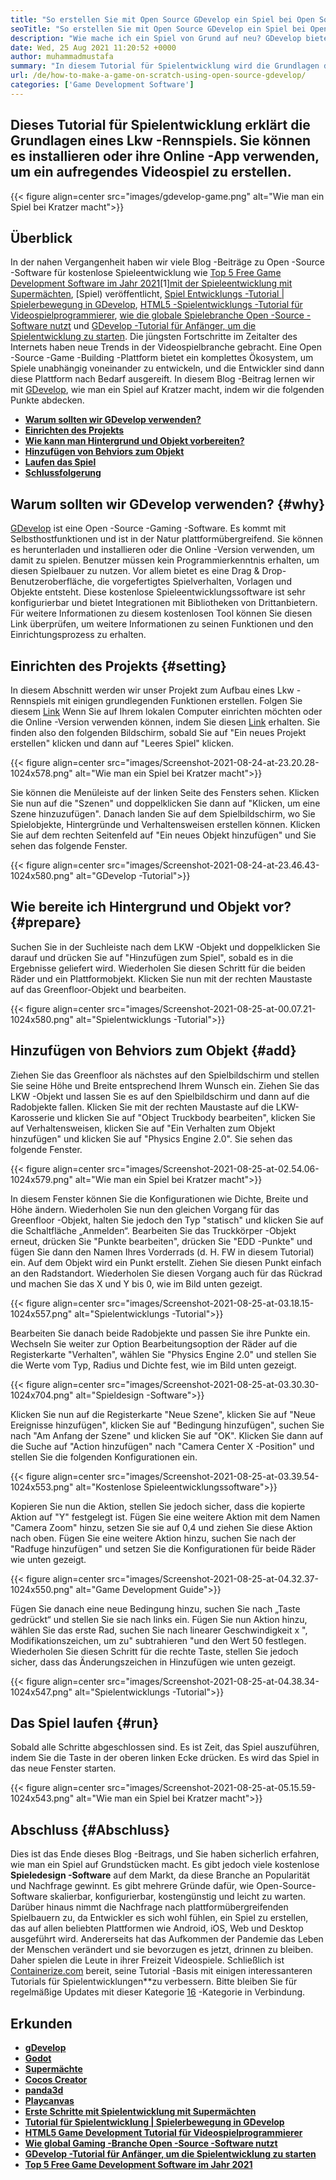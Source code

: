 ```yaml
---
title: "So erstellen Sie mit Open Source GDevelop ein Spiel bei Open Source" 
seoTitle: "So erstellen Sie mit Open Source GDevelop ein Spiel bei Open Source" 
description: "Wie mache ich ein Spiel von Grund auf neu? GDevelop bietet eine logische Benutzeroberfläche mit vielen Komponenten und Verhaltensweisen, um Videospiele für Web, Desktop, iOS und Android zu erstellen." 
date: Wed, 25 Aug 2021 11:20:52 +0000
author: muhammadmustafa
summary: "In diesem Tutorial für Spielentwicklung wird die Grundlagen des Baus eines Lkw -Rennspiels erläutert. Sie können es installieren oder ihre Online -App verwenden, um ein aufregendes Videospiel zu erstellen." 
url: /de/how-to-make-a-game-on-scratch-using-open-source-gdevelop/
categories: ['Game Development Software']
---
```


## Dieses Tutorial für Spielentwicklung erklärt die Grundlagen eines Lkw -Rennspiels. Sie können es installieren oder ihre Online -App verwenden, um ein aufregendes Videospiel zu erstellen.

{{< figure align=center src="images/gdevelop-game.png" alt="Wie man ein Spiel bei Kratzer macht">}}


## **Überblick** 
In der nahen Vergangenheit haben wir viele Blog -Beiträge zu Open -Source -Software für kostenlose Spieleentwicklung wie [Top 5 Free Game Development Software im Jahr 2021][1][1][mit der Spieleentwicklung mit Supermächten][2], [Spiel) veröffentlicht, [Spiel Entwicklungs -Tutorial | Spielerbewegung in GDevelop][3], [HTML5 -Spielentwicklungs -Tutorial für Videospielprogrammierer][4], [wie die globale Spielebranche Open -Source -Software nutzt][5] und [GDevelop -Tutorial für Anfänger, um die Spielentwicklung zu starten][6 ]. Die jüngsten Fortschritte im Zeitalter des Internets haben neue Trends in der Videospielbranche gebracht. Eine Open -Source -Game -Building -Plattform bietet ein komplettes Ökosystem, um Spiele unabhängig voneinander zu entwickeln, und die Entwickler sind dann diese Plattform nach Bedarf ausgereift. In diesem Blog -Beitrag lernen wir mit [GDevelop][7], wie man ein Spiel auf Kratzer macht, indem wir die folgenden Punkte abdecken.
* **[Warum sollten wir GDevelop verwenden?][8]** 
* **[Einrichten des Projekts][9]** 
* **[Wie kann man Hintergrund und Objekt vorbereiten?][10]** 
* **[Hinzufügen von Behviors zum Objekt][11]** 
* **[Laufen das Spiel][12]** 
* **[Schlussfolgerung][13]** 

## Warum sollten wir GDevelop verwenden? {#why}

[GDevelop][7] ist eine Open -Source -Gaming -Software. Es kommt mit Selbsthostfunktionen und ist in der Natur plattformübergreifend. Sie können es herunterladen und installieren oder die Online -Version verwenden, um damit zu spielen. Benutzer müssen kein Programmierkenntnis erhalten, um diesen Spielbauer zu nutzen. Vor allem bietet es eine Drag & Drop-Benutzeroberfläche, die vorgefertigtes Spielverhalten, Vorlagen und Objekte entsteht. Diese kostenlose Spieleentwicklungssoftware ist sehr konfigurierbar und bietet Integrationen mit Bibliotheken von Drittanbietern. Für weitere Informationen zu diesem kostenlosen Tool können Sie diesen Link überprüfen, um weitere Informationen zu seinen Funktionen und den Einrichtungsprozess zu erhalten.

## Einrichten des Projekts {#setting}

In diesem Abschnitt werden wir unser Projekt zum Aufbau eines Lkw -Rennspiels mit einigen grundlegenden Funktionen erstellen. Folgen Sie diesem [Link][6] Wenn Sie auf Ihrem lokalen Computer einrichten möchten oder die Online -Version verwenden können, indem Sie diesen [Link][14] erhalten.
Sie finden also den folgenden Bildschirm, sobald Sie auf "Ein neues Projekt erstellen" klicken und dann auf "Leeres Spiel" klicken.

{{< figure align=center src="images/Screenshot-2021-08-24-at-23.20.28-1024x578.png" alt="Wie man ein Spiel bei Kratzer macht">}}

Sie können die Menüleiste auf der linken Seite des Fensters sehen. Klicken Sie nun auf die "Szenen" und doppelklicken Sie dann auf "Klicken, um eine Szene hinzuzufügen". Danach landen Sie auf dem Spielbildschirm, wo Sie Spielobjekte, Hintergründe und Verhaltensweisen erstellen können. Klicken Sie auf dem rechten Seitenfeld auf "Ein neues Objekt hinzufügen" und Sie sehen das folgende Fenster.

{{< figure align=center src="images/Screenshot-2021-08-24-at-23.46.43-1024x580.png" alt="GDevelop -Tutorial">}}


## Wie bereite ich Hintergrund und Objekt vor? {#prepare}

Suchen Sie in der Suchleiste nach dem LKW -Objekt und doppelklicken Sie darauf und drücken Sie auf "Hinzufügen zum Spiel", sobald es in die Ergebnisse geliefert wird. Wiederholen Sie diesen Schritt für die beiden Räder und ein Plattformobjekt. Klicken Sie nun mit der rechten Maustaste auf das Greenfloor-Objekt und bearbeiten.

{{< figure align=center src="images/Screenshot-2021-08-25-at-00.07.21-1024x580.png" alt="Spielentwicklungs -Tutorial">}}


## Hinzufügen von Behviors zum Objekt {#add}

Ziehen Sie das Greenfloor als nächstes auf den Spielbildschirm und stellen Sie seine Höhe und Breite entsprechend Ihrem Wunsch ein. Ziehen Sie das LKW -Objekt und lassen Sie es auf den Spielbildschirm und dann auf die Radobjekte fallen. Klicken Sie mit der rechten Maustaste auf die LKW-Karosserie und klicken Sie auf "Object Truckbody bearbeiten", klicken Sie auf Verhaltensweisen, klicken Sie auf "Ein Verhalten zum Objekt hinzufügen" und klicken Sie auf "Physics Engine 2.0". Sie sehen das folgende Fenster.

{{< figure align=center src="images/Screenshot-2021-08-25-at-02.54.06-1024x579.png" alt="Wie man ein Spiel bei Kratzer macht">}}

In diesem Fenster können Sie die Konfigurationen wie Dichte, Breite und Höhe ändern. Wiederholen Sie nun den gleichen Vorgang für das Greenfloor -Objekt, halten Sie jedoch den Typ "statisch" und klicken Sie auf die Schaltfläche „Anmelden“. Bearbeiten Sie das Truckkörper -Objekt erneut, drücken Sie "Punkte bearbeiten", drücken Sie "EDD -Punkte" und fügen Sie dann den Namen Ihres Vorderrads (d. H. FW in diesem Tutorial) ein. Auf dem Objekt wird ein Punkt erstellt. Ziehen Sie diesen Punkt einfach an den Radstandort. Wiederholen Sie diesen Vorgang auch für das Rückrad und machen Sie das X und Y bis 0, wie im Bild unten gezeigt.

{{< figure align=center src="images/Screenshot-2021-08-25-at-03.18.15-1024x557.png" alt="Spielentwicklungs -Tutorial">}}

Bearbeiten Sie danach beide Radobjekte und passen Sie ihre Punkte ein. Wechseln Sie weiter zur Option Bearbeitungsoption der Räder auf die Registerkarte "Verhalten", wählen Sie "Physics Engine 2.0" und stellen Sie die Werte vom Typ, Radius und Dichte fest, wie im Bild unten gezeigt.

{{< figure align=center src="images/Screenshot-2021-08-25-at-03.30.30-1024x704.png" alt="Spieldesign -Software">}}

Klicken Sie nun auf die Registerkarte "Neue Szene", klicken Sie auf "Neue Ereignisse hinzufügen", klicken Sie auf "Bedingung hinzufügen", suchen Sie nach "Am Anfang der Szene" und klicken Sie auf "OK". Klicken Sie dann auf die Suche auf "Action hinzufügen" nach "Camera Center X -Position" und stellen Sie die folgenden Konfigurationen ein.

{{< figure align=center src="images/Screenshot-2021-08-25-at-03.39.54-1024x553.png" alt="Kostenlose Spieleentwicklungssoftware">}}

Kopieren Sie nun die Aktion, stellen Sie jedoch sicher, dass die kopierte Aktion auf "Y" festgelegt ist. Fügen Sie eine weitere Aktion mit dem Namen "Camera Zoom" hinzu, setzen Sie sie auf 0,4 und ziehen Sie diese Aktion nach oben. Fügen Sie eine weitere Aktion hinzu, suchen Sie nach der "Radfuge hinzufügen" und setzen Sie die Konfigurationen für beide Räder wie unten gezeigt.

{{< figure align=center src="images/Screenshot-2021-08-25-at-04.32.37-1024x550.png" alt="Game Development Guide">}}

Fügen Sie danach eine neue Bedingung hinzu, suchen Sie nach „Taste gedrückt“ und stellen Sie sie nach links ein. Fügen Sie nun Aktion hinzu, wählen Sie das erste Rad, suchen Sie nach linearer Geschwindigkeit x ", Modifikationszeichen, um zu" subtrahieren "und den Wert 50 festlegen. Wiederholen Sie diesen Schritt für die rechte Taste, stellen Sie jedoch sicher, dass das Änderungszeichen in Hinzufügen wie unten gezeigt.

{{< figure align=center src="images/Screenshot-2021-08-25-at-04.38.34-1024x547.png" alt="Spielentwicklungs -Tutorial">}}


## Das Spiel laufen {#run}

Sobald alle Schritte abgeschlossen sind. Es ist Zeit, das Spiel auszuführen, indem Sie die Taste in der oberen linken Ecke drücken. Es wird das Spiel in das neue Fenster starten.

{{< figure align=center src="images/Screenshot-2021-08-25-at-05.15.59-1024x543.png" alt="Wie man ein Spiel bei Kratzer macht">}}


## Abschluss {#Abschluss}

Dies ist das Ende dieses Blog -Beitrags, und Sie haben sicherlich erfahren, wie man ein Spiel auf Grundstücken macht. Es gibt jedoch viele kostenlose **Spieledesign -Software** auf dem Markt, da diese Branche an Popularität und Nachfrage gewinnt. Es gibt mehrere Gründe dafür, wie Open-Source-Software skalierbar, konfigurierbar, kostengünstig und leicht zu warten. Darüber hinaus nimmt die Nachfrage nach plattformübergreifenden Spielbauern zu, da Entwickler es sich wohl fühlen, ein Spiel zu erstellen, das auf allen beliebten Plattformen wie Android, iOS, Web und Desktop ausgeführt wird. Andererseits hat das Aufkommen der Pandemie das Leben der Menschen verändert und sie bevorzugen es jetzt, drinnen zu bleiben. Daher spielen die Leute in ihrer Freizeit Videospiele.
Schließlich ist [Containerize.com][15] bereit, seine Tutorial -Basis mit einigen interessanteren Tutorials für Spielentwicklungen**zu verbessern. Bitte bleiben Sie für regelmäßige Updates mit dieser Kategorie [16] -Kategorie in Verbindung.

## Erkunden
* **[gDevelop][7]** 
* **[Godot][17]** 
* **[Supermächte][18]** 
* **[Cocos Creator][19]** 
* **[panda3d][20]** 
* **[Playcanvas][21]** 
* **[Erste Schritte mit Spielentwicklung mit Supermächten][2]** 
* **[Tutorial für Spielentwicklung | Spielerbewegung in GDevelop][3]** 
* **[HTML5 Game Development Tutorial für Videospielprogrammierer][4]** 
* **[Wie global Gaming -Branche Open -Source -Software nutzt][5]** 
* **[GDevelop -Tutorial für Anfänger, um die Spielentwicklung zu starten][6]** 
* [ **Top 5 Free Game Development Software im Jahr 2021** ][1]



[1]: https://blog.containerize.com/game-development-software/top-5-free-game-development-software-in-the-year-2021/
[2]: https://blog.containerize.com/game-development-software/superpowers-animation-getting-started-with-game-development/
[3]: https://blog.containerize.com/game-development-software/game-development-tutorial-player-movement-in-gdevelop/
[4]: https://blog.containerize.com/2021/05/19/html5-game-development-tutorial-for-video-game-programmers/
[5]: https://blog.containerize.com/game-development-software/how-global-gaming-market-leveraging-open-source-software/
[6]: https://blog.containerize.com/game-development-software/game-development-tutorial-player-movement-in-gdevelop/
[7]: https://products.containerize.com/game-development-software/gdevelop/
[8]: #why
[9]: #setting
[10]: #prepare
[11]: #add
[12]: #run
[13]: #Conclusion
[14]: https://editor.gdevelop-app.com/
[15]: https://www.containerize.com/
[16]: https://products.containerize.com/game-development-software/
[17]: https://products.containerize.com/game-development-software/godot/
[18]: https://products.containerize.com/game-development-software/superpowers/
[19]: https://products.containerize.com/game-development-software/cocos-creator/
[20]: https://products.containerize.com/game-development-software/panda3d/
[21]: https://products.containerize.com/game-development-software/playcanvas/
